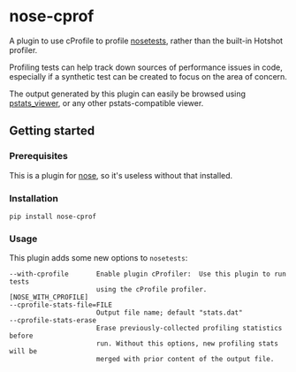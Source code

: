 # nose-cprof

A plugin to use cProfile to profile
[nosetests](https://nose.readthedocs.io/en/latest/), rather than the built-in
Hotshot profiler.

Profiling tests can help track down sources of performance issues in code,
especially if a synthetic test can be created to focus on the area of concern.

The output generated by this plugin can easily be browsed using
[pstats\_viewer](https://github.com/msherry/pstats_viewer), or any other
pstats-compatible viewer.

## Getting started

### Prerequisites

This is a plugin for [nose](https://nose.readthedocs.io/en/latest/), so it's
useless without that installed.

### Installation

`pip install nose-cprof`

### Usage

This plugin adds some new options to `nosetests`:

```
--with-cprofile       Enable plugin cProfiler:  Use this plugin to run tests
                      using the cProfile profiler.  [NOSE_WITH_CPROFILE]
--cprofile-stats-file=FILE
                      Output file name; default "stats.dat"
--cprofile-stats-erase
                      Erase previously-collected profiling statistics before
                      run. Without this options, new profiling stats will be
                      merged with prior content of the output file.
```

